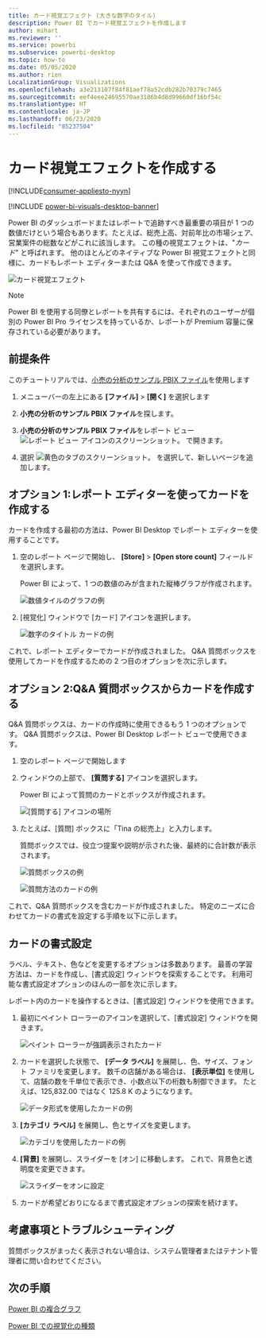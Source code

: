 ```yaml
---
title: カード視覚エフェクト (大きな数字のタイル)
description: Power BI でカード視覚エフェクトを作成します
author: mihart
ms.reviewer: ''
ms.service: powerbi
ms.subservice: powerbi-desktop
ms.topic: how-to
ms.date: 05/05/2020
ms.author: rien
LocalizationGroup: Visualizations
ms.openlocfilehash: a3e213107f84f81aef78a52cdb282b70379c7465
ms.sourcegitcommit: eef4eee24695570ae3186b4d8d99660df16bf54c
ms.translationtype: HT
ms.contentlocale: ja-JP
ms.lasthandoff: 06/23/2020
ms.locfileid: "85237504"
---
```

# <a name="create-card-visualizations"></a>カード視覚エフェクトを作成する

[!INCLUDE[consumer-appliesto-nyyn](../includes/consumer-appliesto-nyyn.md)]

[!INCLUDE [power-bi-visuals-desktop-banner](../includes/power-bi-visuals-desktop-banner.md)]

Power BI のダッシュボードまたはレポートで追跡すべき最重要の項目が 1 つの数値だけという場合もあります。たとえば、総売上高、対前年比の市場シェア、営業案件の総数などがこれに該当します。 この種の視覚エフェクトは、"*カード*" と呼ばれます。 他のほとんどのネイティブな Power BI 視覚エフェクトと同様に、カードもレポート エディターまたは Q&A を使って作成できます。

![カード視覚エフェクト](media/power-bi-visualization-card/pbi-opptuntiescard.png)

> [!NOTE]
> Power BI を使用する同僚とレポートを共有するには、それぞれのユーザーが個別の Power BI Pro ライセンスを持っているか、レポートが Premium 容量に保存されている必要があります。

## <a name="prerequisite"></a>前提条件

このチュートリアルでは、[小売の分析のサンプル PBIX ファイル](https://download.microsoft.com/download/9/6/D/96DDC2FF-2568-491D-AAFA-AFDD6F763AE3/Retail%20Analysis%20Sample%20PBIX.pbix)を使用します

1. メニューバーの左上にある **[ファイル]** \> **[開く]** を選択します
   
2. **小売の分析のサンプル PBIX ファイル**を探します。

1. **小売の分析のサンプル PBIX ファイル**をレポート ビュー ![レポート ビュー アイコンのスクリーンショット。](media/power-bi-visualization-kpi/power-bi-report-view.png) で開きます。

1. 選択 ![黄色のタブのスクリーンショット。](media/power-bi-visualization-kpi/power-bi-yellow-tab.png) を選択して、新しいページを追加します。

## <a name="option-1-create-a-card-using-the-report-editor"></a>オプション 1:レポート エディターを使ってカードを作成する

カードを作成する最初の方法は、Power BI Desktop でレポート エディターを使用することです。

1. 空のレポート ページで開始し、 **[Store]** \> **[Open store count]** フィールドを選択します。

    Power BI によって、1 つの数値のみが含まれた縦棒グラフが作成されます。

   ![数値タイルのグラフの例](media/power-bi-visualization-card/pbi-overview-chart.png)

2. [視覚化] ウィンドウで [カード] アイコンを選択します。

   ![数字のタイトル カードの例](media/power-bi-visualization-card/power-bi-card-visualization.png)

これで、レポート エディターでカードが作成されました。 Q&A 質問ボックスを使用してカードを作成するための 2 つ目のオプションを次に示します。

## <a name="option-2-create-a-card-from-the-qa-question-box"></a>オプション 2:Q&A 質問ボックスからカードを作成する
Q&A 質問ボックスは、カードの作成時に使用できるもう 1 つのオプションです。 Q&A 質問ボックスは、Power BI Desktop レポート ビューで使用できます。

1. 空のレポート ページで開始します

1. ウィンドウの上部で、 **[質問する]** アイコンを選択します。 

    Power BI によって質問のカードとボックスが作成されます。 

   ![[質問する] アイコンの場所](media/power-bi-visualization-card/power-bi-q-and-a-overview.png)

2. たとえば、[質問] ボックスに「Tina の総売上」と入力します。

    質問ボックスでは、役立つ提案や説明が示された後、最終的に合計数が表示されます。  

   ![質問ボックスの例](media/power-bi-visualization-card/power-bi-q-and-a-box.png)

   ![質問方法のカードの例](media/power-bi-visualization-card/power-bi-q-and-a-card.png)

これで、Q&A 質問ボックスを含むカードが作成されました。 特定のニーズに合わせてカードの書式を設定する手順を以下に示します。

## <a name="format-a-card"></a>カードの書式設定
ラベル、テキスト、色などを変更するオプションは多数あります。 最善の学習方法は、カードを作成し、[書式設定] ウィンドウを探索することです。 利用可能な書式設定オプションのほんの一部を次に示します。 

レポート内のカードを操作するときは、[書式設定] ウィンドウを使用できます。 

1. 最初にペイント ローラーのアイコンを選択して、[書式設定] ウィンドウを開きます。 

    ![ペイント ローラーが強調表示されたカード](media/power-bi-visualization-card/power-bi-format-card-2.png)

2. カードを選択した状態で、 **[データ ラベル]** を展開し、色、サイズ、フォント ファミリを変更します。 数千の店舗がある場合は、 **[表示単位]** を使用して、店舗の数を千単位で表示でき、小数点以下の桁数も制御できます。 たとえば、125,832.00 ではなく 125.8 K のようになります。

    ![データ形式を使用したカードの例](media/power-bi-visualization-card/power-bi-card-format-2.png)

3.  **[カテゴリ ラベル]** を展開し、色とサイズを変更します。

    ![カテゴリを使用したカードの例](media/power-bi-visualization-card/power-bi-card-format-category.png)

4. **[背景]** を展開し、スライダーを [オン] に移動します。  これで、背景色と透明度を変更できます。

    ![スライダーをオンに設定](media/power-bi-visualization-card/power-bi-format-color-2.png)

5. カードが希望どおりになるまで書式設定オプションの探索を続けます。 

## <a name="considerations-and-troubleshooting"></a>考慮事項とトラブルシューティング
質問ボックスがまったく表示されない場合は、システム管理者またはテナント管理者に問い合わせてください。    

## <a name="next-steps"></a>次の手順
[Power BI の複合グラフ](power-bi-visualization-combo-chart.md)

[Power BI での視覚化の種類](power-bi-visualization-types-for-reports-and-q-and-a.md)
